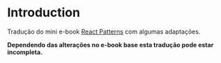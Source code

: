 # Introduction

Tradução do mini e-book [React Patterns](https://reactpatterns.com/) com algumas adaptações.

**Dependendo das alterações no e-book base esta tradução pode estar incompleta.**